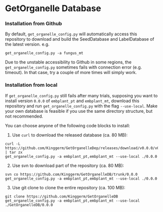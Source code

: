 # GetOrganelle Database

### Installation from Github

By default, `get_organelle_config.py` will automatically access this repository to download and build the SeedDatabase and LabelDatabase of the latest version. e.g.

    get_organelle_config.py -a fungus_mt

Due to the unstable accessibility to Github in some regions, the `get_organelle_config.py` sometimes fails with connection error (e.g. timeout). In that case, try a couple of more times will simply work.

### Installation from local

If `get_organelle_config.py` still fails after many trials, supposing you want to install version `0.0.0` of `embplant_pt` and `embplant_mt`, download this repository and run `get_organelle_config.py` with the flag `--use-local`. Make your own database is feasible if you use the same directory structure, but not recommended. 

You can choose anyone of the following code blocks to install:
    
  1. Use `curl` to download the released database (ca. 80 MB):
    
    curl -L https://github.com/Kinggerm/GetOrganelleDep/releases/download/v0.0.0/v0.0.0.tar.gz | tar zx
    get_organelle_config.py -a embplant_pt,embplant_mt --use-local ./0.0.0
    
  2. Use svn to download part of the repository (ca. 80 MB):
  
    svn co https://github.com/Kinggerm/GetOrganelleDB/trunk/0.0.0
    get_organelle_config.py -a embplant_pt,embplant_mt --use-local ./0.0.0
    
  3. Use git clone to clone the entire repository (ca. 100 MB):
  
    git clone https://github.com/Kinggerm/GetOrganelleDB
    get_organelle_config.py -a embplant_pt,embplant_mt --use-local ./GetOrganelleDB/0.0.0
    
